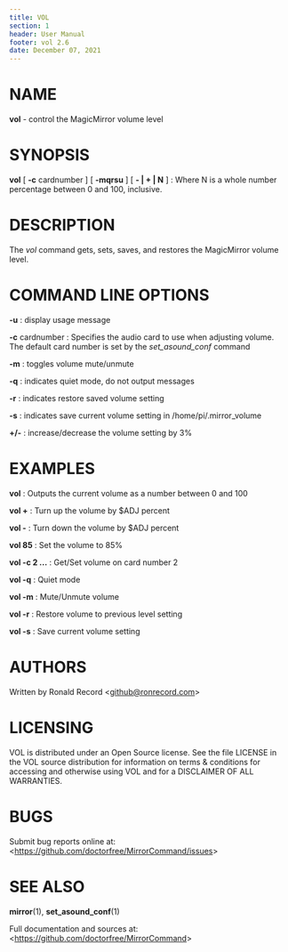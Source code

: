 ```yaml
---
title: VOL
section: 1
header: User Manual
footer: vol 2.6
date: December 07, 2021
---
```

# NAME
**vol** - control the MagicMirror volume level

# SYNOPSIS
**vol** [ **-c** cardnumber ] [ **-mqrsu** ] [ **- | + | N** ]
: Where N is a whole number percentage between 0 and 100, inclusive.

# DESCRIPTION
The *vol* command gets, sets, saves, and restores the MagicMirror volume level.

# COMMAND LINE OPTIONS
**-u**
: display usage message

**-c** cardnumber
: Specifies the audio card to use when adjusting volume. The default card number is set by the *set_asound_conf* command

**-m**
: toggles volume mute/unmute

**-q**
: indicates quiet mode, do not output messages

**-r**
: indicates restore saved volume setting

**-s**
: indicates save current volume setting in /home/pi/.mirror_volume

**+/-**
: increase/decrease the volume setting by 3%

# EXAMPLES
**vol**
: Outputs the current volume as a number between 0 and 100

**vol +**
: Turn up the volume by $ADJ percent

**vol -**
: Turn down the volume by $ADJ percent

**vol 85**
: Set the volume to 85%

**vol -c 2 ...**
: Get/Set volume on card number 2

**vol -q**
: Quiet mode

**vol -m**
: Mute/Unmute volume

**vol -r**
: Restore volume to previous level setting

**vol -s**
: Save current volume setting

# AUTHORS
Written by Ronald Record &lt;github@ronrecord.com&gt;

# LICENSING
VOL is distributed under an Open Source license.
See the file LICENSE in the VOL source distribution
for information on terms &amp; conditions for accessing and
otherwise using VOL and for a DISCLAIMER OF ALL WARRANTIES.

# BUGS
Submit bug reports online at: &lt;https://github.com/doctorfree/MirrorCommand/issues&gt;

# SEE ALSO
**mirror**(1), **set_asound_conf**(1)

Full documentation and sources at: &lt;https://github.com/doctorfree/MirrorCommand&gt;

